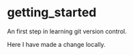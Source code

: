 # getting_started
An first step in learning git version control.

Here I have made a change locally.